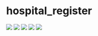 # hospital_register
![](https://img.shields.io/badge/hospital_register-v1.0.0-519dd9.svg)
![](https://img.shields.io/badge/language-php-blue.svg)
![](https://img.shields.io/appveyor/ci/:user/:repo.svg)
![](https://img.shields.io/travis/php-v/symfony/symfony.svg)
![](https://img.shields.io/badge/platform-OSX-red.svg)
	

